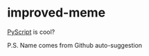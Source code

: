 # improved-meme
[PyScript](https://pyscript.net/) is cool? 

P.S. Name comes from Github auto-suggestion
